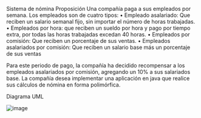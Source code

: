 Sistema de nómina
Proposición
Una compañía paga a sus empleados por semana. Los empleados son de cuatro tipos:
•	Empleado asalariado: Que reciben un salario semanal fijo, sin importar el número de horas trabajadas.
•	Empleados por hora: que reciben un sueldo por hora y pago por tiempo extra, por todas las horas trabajadas excedan 40 horas.
•	Empleados por comisión: Que reciben un porcentaje de sus ventas.
•	Empleados asalariados por comisión: Que reciben un salario base más un porcentaje de sus ventas

Para este periodo de pago, la compañía ha decidido recompensar a los empleados asalariados por comisión, agregando un 10% a sus salariados base. La compañía desea implementar una aplicación en java que realice sus cálculos de nómina en forma polimórfica.

Diagrama UML

 ![image](https://github.com/JulioSD26/SistemaNomina/assets/96713318/c9e07020-87a5-4795-8493-8d547b6e823d)

